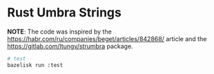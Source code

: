 # Rust Umbra Strings

**NOTE**: The code was inspired by
    the <https://habr.com/ru/companies/beget/articles/842868/> article and
    the <https://gitlab.com/ltungv/strumbra> package.

```sh
# test
bazelisk run :test
```
